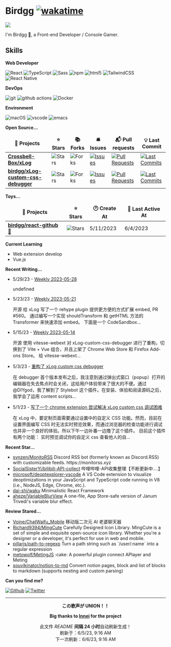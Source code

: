 # Birdgg [![wakatime](https://wakatime.com/badge/user/a6bca035-be63-49a9-b23d-6f55d31f861e.svg)](https://wakatime.com/@a6bca035-be63-49a9-b23d-6f55d31f861e)
<a href="https://count.getloli.com/"><img src="https://count.getloli.com/get/@birdgg.readme?theme=moebooru-h"></a>

I'm Birdgg 👋, a Front-end Developer / Console Gamer.

## Skills
**Web Developer**

<p>
  <img alt="React" src="https://img.shields.io/badge/-React-45b8d8?style=flat-square&logo=react&logoColor=white" />
  <img alt="TypeScript"
    src="https://img.shields.io/badge/-TypeScript-007ACC?style=flat-square&logo=typescript&logoColor=white" />
  <img alt="Sass" src="https://img.shields.io/badge/-Sass-CC6699?style=flat-square&logo=sass&logoColor=white" />
  <img alt="npm" src="https://img.shields.io/badge/-NPM-CB3837?style=flat-square&logo=npm&logoColor=white" />
  <img alt="html5" src="https://img.shields.io/badge/-HTML5-E34F26?style=flat-square&logo=html5&logoColor=white" />
  <img alt="TailwindCSS"
    src="https://img.shields.io/badge/-tailwindcss-50B3D0?style=flat-square&logo=tailwindcss&logoColor=white" />
  <img alt="React Native" src="https://img.shields.io/badge/-ReactNative-7DD0EF?style=flat-square&logo=react&logoColor=white" />
</p>

**DevOps**

<p>
  <img alt="git" src="https://img.shields.io/badge/-Git-F05032?style=flat-square&logo=git&logoColor=white" />
  <img alt="github actions"
    src="https://img.shields.io/badge/-Github_Actions-2088FF?style=flat-square&logo=github-actions&logoColor=white" />
  <img alt="Docker" src="https://img.shields.io/badge/-Docker-46a2f1?style=flat-square&logo=docker&logoColor=white" />
</p>

**Environment**

<p>
  <img alt="macOS" src="https://img.shields.io/badge/-macOS-333?style=flat-square&logo=apple&logoColor=white" />
  <img alt="vscode" src="https://img.shields.io/badge/Visual%20Studio%20Code-blue?style=flat-square&logo=visual-studio-code&logoColor=ffffff" />
  <img alt="emacs" src="https://img.shields.io/badge/-Emacs-purple?style=flat-square&logo=gnu-emacs&logoColor=white" />
</p>

**Open Source...**

<table><thead align=center><tr border: none;><td><b>🎁 Projects</b></td><td><b>⭐ Stars</b></td><td><b>📚 Forks</b></td><td><b>🛎 Issues</b></td><td><b>📬 Pull requests</b></td><td><b>💡 Last Commit</b></td></tr></thead><tbody><tr><td><a href=https://github.com/Crossbell-Box/xLog><b>Crossbell-Box/xLog</b></a></td><td><img alt=Stars src="https://img.shields.io/github/stars/Crossbell-Box/xLog?style=flat-square&labelColor=343b41"></td><td><img alt=Forks src="https://img.shields.io/github/forks/Crossbell-Box/xLog?style=flat-square&labelColor=343b41"></td><td><a href=https://github.com/Crossbell-Box/xLog/issues target=_blank><img alt=Issues src="https://img.shields.io/github/issues/Crossbell-Box/xLog?style=flat-square&labelColor=343b41"></a></td><td><a href=https://github.com/Crossbell-Box/xLog/pulls target=_blank><img alt="Pull Requests"src="https://img.shields.io/github/issues-pr/Crossbell-Box/xLog?style=flat-square&labelColor=343b41"></a></td><td><a href=https://github.com/Crossbell-Box/xLog/commits target=_blank><img alt="Last Commits"src="https://img.shields.io/github/last-commit/Crossbell-Box/xLog?style=flat-square&labelColor=343b41"></a></td></tr><tr><td><a href=https://github.com/birdgg/xLog-custom-css-debugger><b>birdgg/xLog-custom-css-debugger</b></a></td><td><img alt=Stars src="https://img.shields.io/github/stars/birdgg/xLog-custom-css-debugger?style=flat-square&labelColor=343b41"></td><td><img alt=Forks src="https://img.shields.io/github/forks/birdgg/xLog-custom-css-debugger?style=flat-square&labelColor=343b41"></td><td><a href=https://github.com/birdgg/xLog-custom-css-debugger/issues target=_blank><img alt=Issues src="https://img.shields.io/github/issues/birdgg/xLog-custom-css-debugger?style=flat-square&labelColor=343b41"></a></td><td><a href=https://github.com/birdgg/xLog-custom-css-debugger/pulls target=_blank><img alt="Pull Requests"src="https://img.shields.io/github/issues-pr/birdgg/xLog-custom-css-debugger?style=flat-square&labelColor=343b41"></a></td><td><a href=https://github.com/birdgg/xLog-custom-css-debugger/commits target=_blank><img alt="Last Commits"src="https://img.shields.io/github/last-commit/birdgg/xLog-custom-css-debugger?style=flat-square&labelColor=343b41"></a></td></tr></tbody></table>

**Toys...**

<table><thead align=center><tr border: none;><td><b>🎁 Projects</b></td><td><b>⭐ Stars</b></td><td><b>🕐 Create At</b></td><td><b>📅 Last Active At</b></td></tr></thead><tbody><tr><td><a href=https://github.com/birdgg/react-github target=_blank><b>birdgg/react-github</b></a> <a href=https://react-github.birdgg.me target=_blank>🔗</a></td><td><img alt=Stars src="https://img.shields.io/github/stars/birdgg/react-github?style=flat-square&labelColor=343b41"></td><td>5/11/2023</td><td>6/4/2023</td></tr></tbody></table>

**Current Learning**

- Web extension develop
- Vue.js

**Recent Writing...**

<ul><li><span>5/29/23 - <a href=https://birdgg.me/Weekly-2023-05-28>Weekly 2023-05-28</a></span><p>undefined</p></li><li><span>5/23/23 - <a href=https://birdgg.me/weekly-2023-05-21>Weekly 2023-05-21</a></span><p>开源 给 xLog 写了一个 rehype plugin 提供更方便的方式扩展 embed, PR #560。 通过编写一个实现 shouldTransform 和 getHTML 方法的 Transformer 来快速添加 embed。 下面是一个 CodeSandbox…</p></li><li><span>5/15/23 - <a href=https://birdgg.me/Weekly-2023-05-14>Weekly 2023-05-14</a></span><p>开源 使用 vitesse-webext 对 xLog-custom-css-debugger 进行了重构，切换到了 Vite + Vue 组合，并且上架了 Chrome Web Store 和 Firefox Add-ons Store。 给 vitesse-webext…</p></li><li><span>5/3/23 - <a href=https://birdgg.me/refactor-xlog-custom-css-debugger>重构了 xLog custom css debugger</a></span><p>在 debugger 首个版本发布之后，我注意到通过弹出式窗口（popup）打开的编辑器在失去焦点时会关闭，这给用户体验带来了很大的不便。通过 @DIYgod，我了解到了 Stylebot 这个插件。在安装、体验和阅读源码之后，我学会了运用 content scripts…</p></li><li><span>5/1/23 - <a href=https://birdgg.me/xlog-custom-css-debugger>写了一个 chrome extension 尝试解决 xLog custom css 调试困难</a></span><p>在 xLog 中，要定制页面需要通过设置中的自定义 CSS 功能。然而，目前在设置界面编写 CSS 时无法实时预览效果，而通过浏览器的检查功能进行调试也并非一个良好的体验。所以下午一边补番一边撸了这个插件。 目前这个插件有两个功能： 实时预览调试你的自定义 css 查看他人的自…</p></li></ul>

**Recent Star...**

<ul><li><a href=https://github.com/synzen/MonitoRSS>synzen/MonitoRSS</a><span> Discord RSS bot (formerly known as Discord.RSS) with customizable feeds. https://monitorss.xyz</span></li><li><a href=https://github.com/SocialSisterYi/bilibili-API-collect>SocialSisterYi/bilibili-API-collect</a><span> 哔哩哔哩-API收集整理【不断更新中....】</span></li><li><a href=https://github.com/microsoft/deoptexplorer-vscode>microsoft/deoptexplorer-vscode</a><span> A VS Code extension to visualize deoptimizations in your JavaScript and TypeScript code running in V8 (i.e., NodeJS, Edge, Chrome, etc.).</span></li><li><a href=https://github.com/dai-shi/waku>dai-shi/waku</a><span> Minimalistic React Framework</span></li><li><a href=https://github.com/aheze/VariableBlurView>aheze/VariableBlurView</a><span> A one-file, App Store-safe version of Janum Trivedi's variable blur effect.</span></li></ul>

**Review Stared...**

<ul><li><a href=https://github.com/Voine/ChatWaifu_Mobile>Voine/ChatWaifu_Mobile</a><span> 移动版二次元 AI 老婆聊天器</span></li><li><a href=https://github.com/Richard9394/MingCute>Richard9394/MingCute</a><span> Carefully Designed Icon Library. MingCute is a set of simple and exquisite open-source icon library. Whether you're a designer or a developer, it's perfect for use in web and mobile.</span></li><li><a href=https://github.com/pillarjs/path-to-regexp>pillarjs/path-to-regexp</a><span> Turn a path string such as `/user/:name` into a regular expression</span></li><li><a href=https://github.com/metowolf/MetingJS>metowolf/MetingJS</a><span> :cake: A powerful plugin connect APlayer and Meting</span></li><li><a href=https://github.com/souvikinator/notion-to-md>souvikinator/notion-to-md</a><span> Convert notion pages, block and list of blocks to markdown (supports nesting and custom parsing)</span></li></ul>

**Can you find me?**

<p>
<a href="https://github.com/birdgg" target="_blank"><img alt="Github" src="https://img.shields.io/badge/GitHub-%2312100E.svg?&style=for-the-badge&logo=Github&logoColor=white" /></a>
 <a href="https://twitter.com/bird_eggegg" target="_blank"><img alt="Twitter" src="https://img.shields.io/badge/twitter-%231DA1F2.svg?&style=for-the-badge&logo=twitter&logoColor=white" ></a>
 </p>
  

------------

<p align=center><strong>この歌声が UNION！！</strong></p>
<p align=center><strong>Big thanks to <a href="https://github.com/innei" target="_blank">Innei</a> for the project</strong></>
</strong></p>
<p align=center>此文件 <i>README</i> <b>间隔 24 小时</b>自动刷新生成！<br>刷新于：6/5/23, 9:16 AM<br>下一次刷新：6/6/23, 9:16 AM</p>

